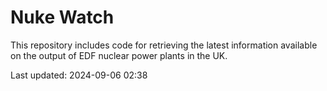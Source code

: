# Nuke Watch

This repository includes code for retrieving the latest information available on the output of EDF nuclear power plants in the UK.

Last updated: 2024-09-06 02:38